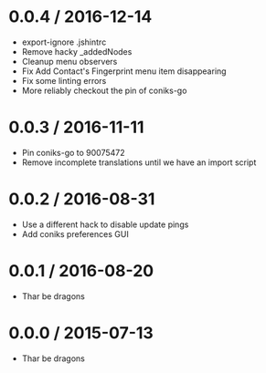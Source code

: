 
0.0.4 / 2016-12-14
==================

  * export-ignore .jshintrc
  * Remove hacky _addedNodes
  * Cleanup menu observers
  * Fix Add Contact's Fingerprint menu item disappearing
  * Fix some linting errors
  * More reliably checkout the pin of coniks-go

0.0.3 / 2016-11-11
==================

  * Pin coniks-go to 90075472
  * Remove incomplete translations until we have an import script

0.0.2 / 2016-08-31
==================

  * Use a different hack to disable update pings
  * Add coniks preferences GUI

0.0.1 / 2016-08-20
==================

  * Thar be dragons

0.0.0 / 2015-07-13
==================

  * Thar be dragons

